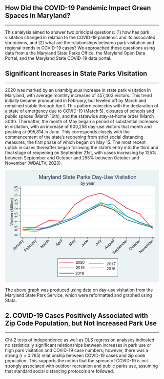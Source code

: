 
## How Did the COVID-19 Pandemic Impact Green Spaces in Maryland?
---
<p>This analysis aimed to answer two principal questions: (1) how has park visitation changed in relation to the COVID-19 pandemic and its associated shutdowns, and (2) what are the relationships between park visitation and regional trends in COVID-19 cases? We approached these questions using data from a the Maryland State Parks Office, the Maryland Open Data Portal, and the Maryland State COVID-19 data portal.<p>


## Significant Increases in State Parks Visitation
---

<p>2020 was marked by an unambiguous increase in state park visitation in Maryland, with average monthly increases of 457,463 visitors. This trend initially became pronounced in February, but leveled off by March and remained stable through April. This pattern coincides with the declaration of a state of emergency due to COVID-19 (March 5), closures of schools and public spaces (March 16th), and the statewide stay-at-home order (March 30th). Thereafter, the month of May began a period of substantial increases in visitation, with an increase of 900,258 day-use visitors that month and peaking at 995,814 in June. This corresponds closely with the commencement of the state’s reopening from strict social distancing measures, the first phase of which began on May 15. The most recent uptick in cases thereafter began following the state’s entry into the third and final stage of reopening on September 21st, with cases increasing by 125% between September and October and 255% between October and November (WBALTV, 2020).<p>

<img src="covidstuff.png">

<p> The above graph was produced using data on day-use visitation from the Maryland State Park Service, which were reformatted and graphed using Stata.<p>

## 2. COVID-19 Cases Positively Associated with Zip Code Population, but Not Increased Park Use
---
<p> Chi-2 tests of independence as well as OLS regression analyses indicated no statistically significant relationships between increases in park use or high park visitation and COVID-19 case numbers; however, there was a strong (r = 0.765) relationship between COVID-19 cases and zip code population. This supports the notion that the spread of COVID-19 is not strongly associated with outdoor recreation and public parks use, assuming that standard social distancing protocols are followed. 




